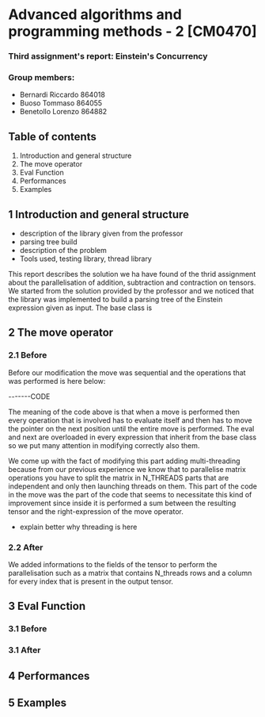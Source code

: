 

# Advanced algorithms and programming methods - 2 [CM0470]

### Third assignment's report: Einstein's Concurrency

### Group members:

- Bernardi Riccardo     864018
- Buoso Tommaso       864055
- Benetollo Lorenzo    864882

## Table of contents

1. Introduction and general structure
2. The move operator
3. Eval Function
4. Performances
5. Examples

## 1 Introduction and general structure

- description of the library given from the professor
- parsing tree build
- description of the problem
- Tools used, testing library, thread library

This report describes the solution we ha have found of the thrid assignment about the parallelisation of addition, subtraction and contraction on tensors. We started from the solution provided by the professor and we noticed that the library was implemented to build a parsing tree of the Einstein expression given as input. The base class is 

## 2 The move operator

### 2.1 Before

Before our modification the move was sequential and the operations that was performed is here below:

-------CODE

The meaning of the code above is that when a move is performed then every operation that is involved has to evaluate itself and then has to move the pointer on the next position until the entire move is performed. The eval and next are overloaded in every expression that inherit from the base class so we put many attention in modifying correctly also them.

We come up with the fact of modifying this part adding multi-threading because from our previous experience we know that to parallelise matrix operations you have to split the matrix in N_THREADS parts that are independent and only then launching threads on them. This part of the code in the move was the part of the code that seems to necessitate this kind of improvement since inside it is performed a sum between the resulting tensor and the right-expression of the move operator.

- explain better why threading is here 

### 2.2 After

We added informations to the fields of the tensor to perform the parallelisation such as a matrix that contains N_threads rows and a column for every index that is present in the output tensor.

## 3 Eval Function

### 3.1 Before

### 3.1 After

## 4 Performances

##  5 Examples


